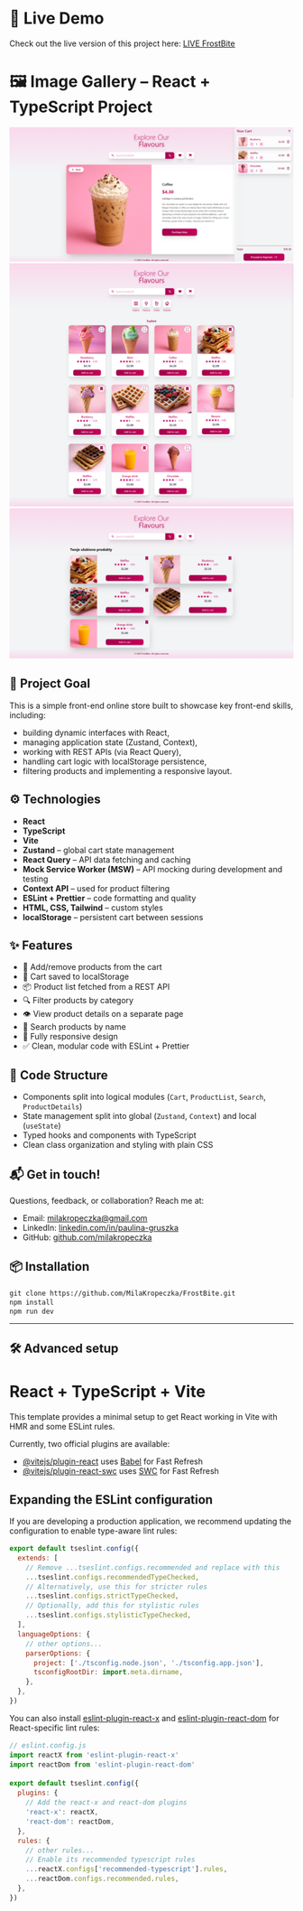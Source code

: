# 🚀 Live Demo

Check out the live version of this project here:  [LIVE FrostBite](https://milakropeczka.github.io/FrostBite/)

# 🖼 Image Gallery – React + TypeScript Project

![Project Preview 1](./public/2.png)
![Project Preview 2](./public/1.png)
![Project Preview 3](./public/3.png)

## 🎯 Project Goal

This is a simple front-end online store built to showcase key front-end skills, including:
- building dynamic interfaces with React,  
- managing application state (Zustand, Context),  
- working with REST APIs (via React Query),  
- handling cart logic with localStorage persistence,  
- filtering products and implementing a responsive layout. 

## ⚙️ Technologies

- **React**
- **TypeScript**
- **Vite**
- **Zustand** – global cart state management  
- **React Query** – API data fetching and caching
- **Mock Service Worker (MSW)** – API mocking during development and testing
- **Context API** – used for product filtering  
- **ESLint + Prettier** – code formatting and quality  
- **HTML, CSS, Tailwind** – custom styles  
- **localStorage** – persistent cart between sessions 

## ✨ Features

- 🧾 Add/remove products from the cart  
- 💾 Cart saved to localStorage  
- 📦 Product list fetched from a REST API  
- 🔍 Filter products by category  
- 👁️ View product details on a separate page  
- 🔎 Search products by name  
- 📱 Fully responsive design  
- ✅ Clean, modular code with ESLint + Prettier  

## 📂 Code Structure

- Components split into logical modules (`Cart`, `ProductList`, `Search`, `ProductDetails`)
- State management split into global (`Zustand`, `Context`) and local (`useState`)
- Typed hooks and components with TypeScript
- Clean class organization and styling with plain CSS

## 📬 Get in touch!

Questions, feedback, or collaboration? Reach me at:

- Email: milakropeczka@gmail.com  
- LinkedIn: [linkedin.com/in/paulina-gruszka](https://linkedin.com/in/paulina-gruszka-414931b5)
- GitHub: [github.com/milakropeczka](https://github.com/milakropeczka)

## 📦 Installation
    git clone https://github.com/MilaKropeczka/FrostBite.git
    npm install
    npm run dev
  
---

## 🛠 Advanced setup 

# React + TypeScript + Vite

This template provides a minimal setup to get React working in Vite with HMR and some ESLint rules.

Currently, two official plugins are available:

- [@vitejs/plugin-react](https://github.com/vitejs/vite-plugin-react/blob/main/packages/plugin-react/README.md) uses [Babel](https://babeljs.io/) for Fast Refresh
- [@vitejs/plugin-react-swc](https://github.com/vitejs/vite-plugin-react-swc) uses [SWC](https://swc.rs/) for Fast Refresh

## Expanding the ESLint configuration

If you are developing a production application, we recommend updating the configuration to enable type-aware lint rules:

```js
export default tseslint.config({
  extends: [
    // Remove ...tseslint.configs.recommended and replace with this
    ...tseslint.configs.recommendedTypeChecked,
    // Alternatively, use this for stricter rules
    ...tseslint.configs.strictTypeChecked,
    // Optionally, add this for stylistic rules
    ...tseslint.configs.stylisticTypeChecked,
  ],
  languageOptions: {
    // other options...
    parserOptions: {
      project: ['./tsconfig.node.json', './tsconfig.app.json'],
      tsconfigRootDir: import.meta.dirname,
    },
  },
})
```

You can also install [eslint-plugin-react-x](https://github.com/Rel1cx/eslint-react/tree/main/packages/plugins/eslint-plugin-react-x) and [eslint-plugin-react-dom](https://github.com/Rel1cx/eslint-react/tree/main/packages/plugins/eslint-plugin-react-dom) for React-specific lint rules:

```js
// eslint.config.js
import reactX from 'eslint-plugin-react-x'
import reactDom from 'eslint-plugin-react-dom'

export default tseslint.config({
  plugins: {
    // Add the react-x and react-dom plugins
    'react-x': reactX,
    'react-dom': reactDom,
  },
  rules: {
    // other rules...
    // Enable its recommended typescript rules
    ...reactX.configs['recommended-typescript'].rules,
    ...reactDom.configs.recommended.rules,
  },
})
```
